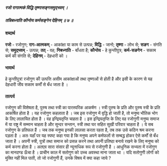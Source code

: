 ##### रजो रागात्मकं विद्धि तृष्णासङ्गसमुद्भवम् ।
##### तन्निबध्नाति कौन्तेय कर्मसङ्गेन देहिनम् ॥ ७ ॥

#### शब्दार्थ

**रजो** - रजोगुण; **राग-आत्मकम्** - आकांक्षा या काम से उत्पन्न; **विद्धि** - जानो; **तृष्णा** - लोभ से; **सङग** - संगति से; **समुद्भवम्** - उत्पन्न; **तत्** - वह; **निबध्नाति** - बाँधता है; **कौन्तेय** - हे कुन्तीपुत्र; **कर्म-सङगेन** - सकाम कर्म की संगति से; **देहिनम्** - देहधारी को ।

#### भावार्थ

हे कुन्तीपुत्र! रजोगुण की उत्पत्ति असीम आकांक्षाओं तथा तृष्णाओं से होती है और इसी के कारण से यह देहधारी जीव सकाम कर्मों से बँध जाता है ।

#### तात्पर्य

रजोगुण की विशेषता है, पुरुष तथा स्त्री का पारस्परिक आकर्षण । स्त्री पुरुष के प्रति और पुरुष स्त्री के प्रति आकर्षित होता है । यह रजोगुण कहलाता है । जब इस रजोगुण में वृद्धि हो जाती है, तो मनुष्य भौतिक भोग के लिए लालायित होता है । वह इन्द्रियतृप्ति चाहता है । इस इन्द्रियतृप्ति के लिए वह रजोगुणी मनुष्य समाज में या राष्ट्र में सम्मान चाहता है और सुन्दर सन्तान, स्त्री तथा घर सहित सुखी परिवार चाहता है । ये सब रजोगुण के प्रतिफल हैं । जब तक मनुष्य इनकी लालसा करता रहता है, तब तक उसे कठिन श्रम करना पड़ता है । अतः यहाँ पर यह स्पष्ट कहा गया है कि मनुष्य अपने कर्मफलों से सम्बद्ध होकर ऐसे कर्मों से बँध जाता है । अपनी स्त्री, पुत्रों तथा समाज को प्रसन्न करने तथा अपनी प्रतिष्ठा बनाये रखने के लिए मनुष्य को कर्म करना होता है । अतएव सारा संसार ही न्यूनाधिक रूप से रजोगुणी है । आधुनिक सभ्यता में रजोगुण का मानदण्ड ऊँचा है । प्राचीन काल में सतोगुण को उच्च अवस्था माना जाता था । यदि सतोगुणी लोगों को मुक्ति नहीं मिल पाती, तो जो रजोगुणी हैं, उनके विषय में क्या कहा जाये ?